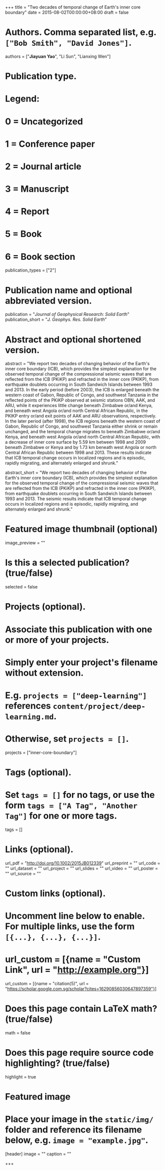 +++
title = "Two decades of temporal change of Earth's inner core boundary"
date = 2015-08-02T00:00:00+08:00
draft = false

# Authors. Comma separated list, e.g. `["Bob Smith", "David Jones"]`.
authors = ["**Jiayuan Yao**", "Li Sun", "Lianxing Wen"]

# Publication type.
# Legend:
# 0 = Uncategorized
# 1 = Conference paper
# 2 = Journal article
# 3 = Manuscript
# 4 = Report
# 5 = Book
# 6 = Book section
publication_types = ["2"]

# Publication name and optional abbreviated version.
publication = "*Journal of Geophysical Research: Solid Earth*"
publication_short = "*J. Geophys. Res. Solid Earth*"

# Abstract and optional shortened version.
abstract = "We report two decades of changing behavior of the Earth's inner core boundary (ICB), which provides the simplest explanation for the observed temporal change of the compressional seismic waves that are reflected from the ICB (PKiKP) and refracted in the inner core (PKIKP), from earthquake doublets occurring in South Sandwich Islands between 1993 and 2013. In the early period (before 2003), the ICB is enlarged beneath the western coast of Gabon, Republic of Congo, and southwest Tanzania in the reflected points of the PKiKP observed at seismic stations OBN, AAK, and ARU, while it experiences little change beneath Zimbabwe or/and Kenya, and beneath west Angola or/and north Central African Republic, in the PKIKP entry or/and exit points of AAK and ARU observations, respectively. In the later period (after 1998), the ICB regions beneath the western coast of Gabon, Republic of Congo, and southwest Tanzania either shrink or remain unchanged, and the temporal change migrates to beneath Zimbabwe or/and Kenya, and beneath west Angola or/and north Central African Republic, with a decrease of inner core surface by 5.59 km between 1998 and 2009 beneath Zimbabwe or Kenya and by 1.73 km beneath west Angola or north Central African Republic between 1998 and 2013. These results indicate that ICB temporal change occurs in localized regions and is episodic, rapidly migrating, and alternately enlarged and shrunk."

abstract_short = "We report two decades of changing behavior of the Earth's inner core boundary (ICB), which provides the simplest explanation for the observed temporal change of the compressional seismic waves that are reflected from the ICB (PKiKP) and refracted in the inner core (PKIKP), from earthquake doublets occurring in South Sandwich Islands between 1993 and 2013. The seismic results indicate that ICB temporal change occurs in localized regions and is episodic, rapidly migrating, and alternately enlarged and shrunk."

# Featured image thumbnail (optional)
image_preview = ""

# Is this a selected publication? (true/false)
selected = false

# Projects (optional).
#   Associate this publication with one or more of your projects.
#   Simply enter your project's filename without extension.
#   E.g. `projects = ["deep-learning"]` references `content/project/deep-learning.md`.
#   Otherwise, set `projects = []`.
projects = ["inner-core-boundary"]

# Tags (optional).
#   Set `tags = []` for no tags, or use the form `tags = ["A Tag", "Another Tag"]` for one or more tags.
tags = []

# Links (optional).
url_pdf = "http://doi.org/10.1002/2015JB012339"
url_preprint = ""
url_code = ""
url_dataset = ""
url_project = ""
url_slides = ""
url_video = ""
url_poster = ""
url_source = ""

# Custom links (optional).
#   Uncomment line below to enable. For multiple links, use the form `[{...}, {...}, {...}]`.
# url_custom = [{name = "Custom Link", url = "http://example.org"}]
url_custom = [{name = "citation(5)", url = "https://scholar.google.com.sg/scholar?cites=16290856030647897359"}]

# Does this page contain LaTeX math? (true/false)
math = false

# Does this page require source code highlighting? (true/false)
highlight = true

# Featured image
# Place your image in the `static/img/` folder and reference its filename below, e.g. `image = "example.jpg"`.
[header]
image = ""
caption = ""

+++
